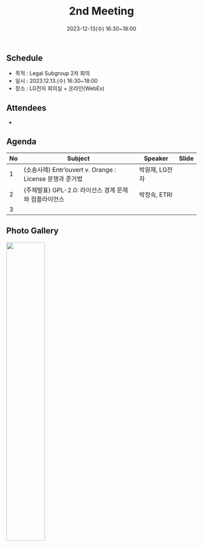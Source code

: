 ﻿---
title: "2nd Meeting"
linkTitle: "Legal SG 2nd Meeting"
weight: 2
date: 2023-12-13(수) 16:30~18:00
type: docs
description: >
  Legal SG 2nd Meeting 
---

## Schedule

* 목적 : Legal Subgroup 2차 회의
* 일시 : 2023.12.13.(수) 16:30~18:00
* 장소 : LG전자 회의실 + 온라인(WebEx)

## Attendees
* 

## Agenda
| No | Subject           | Speaker | Slide |
|----|-----------------|------|------|
| 1  | (소송사례) Entr’ouvert v. Orange : License 분쟁과 준거법     | 박원재, LG전자  |   |
| 2  | (주제발표) GPL-2.0: 라이선스 경계 문제와 컴플라이언스     | 박정숙, ETRI	    |   |
| 3  |      | 	    |   |


## Photo Gallery

<div ><span class="image fit">
  <img src="220215.jpg" width="45%">
</span></div>
